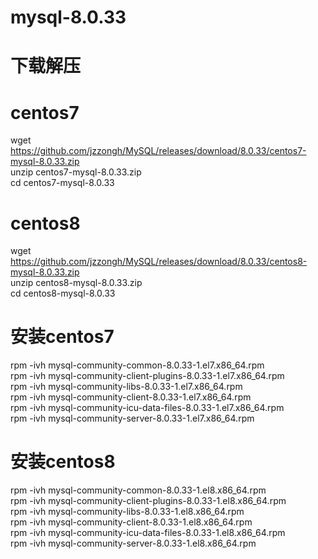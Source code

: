 # mysql-8.0.33
# 下载解压
# centos7
wget https://github.com/jzzongh/MySQL/releases/download/8.0.33/centos7-mysql-8.0.33.zip  
unzip centos7-mysql-8.0.33.zip  
cd centos7-mysql-8.0.33
# centos8
wget https://github.com/jzzongh/MySQL/releases/download/8.0.33/centos8-mysql-8.0.33.zip  
unzip centos8-mysql-8.0.33.zip  
cd centos8-mysql-8.0.33

# 安装centos7
rpm -ivh mysql-community-common-8.0.33-1.el7.x86_64.rpm  
rpm -ivh mysql-community-client-plugins-8.0.33-1.el7.x86_64.rpm  
rpm -ivh mysql-community-libs-8.0.33-1.el7.x86_64.rpm  
rpm -ivh mysql-community-client-8.0.33-1.el7.x86_64.rpm  
rpm -ivh mysql-community-icu-data-files-8.0.33-1.el7.x86_64.rpm  
rpm -ivh mysql-community-server-8.0.33-1.el7.x86_64.rpm  

# 安装centos8
rpm -ivh mysql-community-common-8.0.33-1.el8.x86_64.rpm  
rpm -ivh mysql-community-client-plugins-8.0.33-1.el8.x86_64.rpm  
rpm -ivh mysql-community-libs-8.0.33-1.el8.x86_64.rpm  
rpm -ivh mysql-community-client-8.0.33-1.el8.x86_64.rpm  
rpm -ivh mysql-community-icu-data-files-8.0.33-1.el8.x86_64.rpm  
rpm -ivh mysql-community-server-8.0.33-1.el8.x86_64.rpm  
